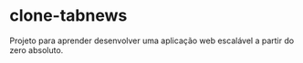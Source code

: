 # clone-tabnews
Projeto para aprender desenvolver uma aplicação web escalável a partir do zero absoluto.
